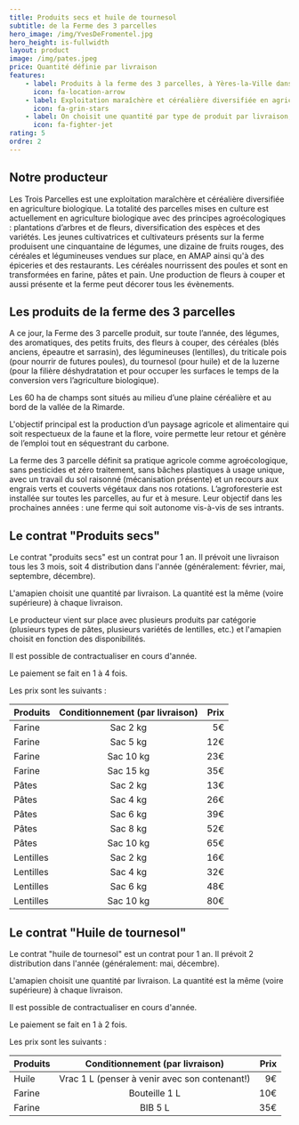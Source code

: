 ```yaml
---
title: Produits secs et huile de tournesol
subtitle: de la Ferme des 3 parcelles
hero_image: /img/YvesDeFromentel.jpg
hero_height: is-fullwidth
layout: product
image: /img/pates.jpeg
price: Quantité définie par livraison
features:
    - label: Produits à la ferme des 3 parcelles, à Yères-la-Ville dans le Loiret (45)
      icon: fa-location-arrow
    - label: Exploitation maraîchère et céréalière diversifiée en agriculture biologique
      icon: fa-grin-stars
    - label: On choisit une quantité par type de produit par livraison; 4 distributions par an pour les produits secs - 2 pour l'huile de tournesol
      icon: fa-fighter-jet
rating: 5
ordre: 2
---
```



## Notre producteur

Les Trois Parcelles est une exploitation maraîchère et céréalière diversifiée en agriculture biologique. La totalité des parcelles mises en culture est actuellement en agriculture biologique avec des principes agroécologiques : plantations d’arbres et de fleurs, diversification des espèces et des variétés. Les jeunes cultivatrices et cultivateurs présents sur la ferme produisent une cinquantaine de légumes, une dizaine de fruits rouges, des céréales et légumineuses vendues sur place, en AMAP ainsi qu'à des épiceries et des restaurants. Les céréales nourrissent des poules et sont en transformées en farine, pâtes et pain. Une production de fleurs à couper et aussi présente et la ferme peut décorer tous les évènements.


## Les produits de la ferme des 3 parcelles

A ce jour, la Ferme des 3 parcelle produit, sur toute l’année, des légumes, des aromatiques, des petits fruits, des fleurs à couper, des céréales (blés anciens, épeautre et sarrasin), des légumineuses (lentilles), du triticale pois (pour nourrir de futures poules), du tournesol (pour huile) et de la luzerne (pour la filière déshydratation et pour occuper les surfaces le temps de la conversion vers l’agriculture biologique).

Les 60 ha de champs sont situés au milieu d’une plaine céréalière et au bord de la vallée de la Rimarde.

L'objectif principal est la production d’un paysage agricole et alimentaire qui soit respectueux de la faune et la flore, voire permette leur retour et génère de l’emploi tout en séquestrant du carbone.

La ferme des 3 parcelle définit sa pratique agricole comme agroécologique, sans pesticides et zéro traitement, sans bâches plastiques à usage unique, avec un travail du sol raisonné (mécanisation présente) et un recours aux engrais verts et couverts végétaux dans nos rotations. L’agroforesterie est installée sur toutes les parcelles, au fur et à mesure.
Leur objectif dans les prochaines années : une ferme qui soit autonome vis-à-vis de ses intrants. 

## Le contrat "Produits secs"

Le contrat "produits secs" est un contrat pour 1 an. Il prévoit une livraison tous les 3 mois, soit 4 distribution dans l'année (généralement: février, mai, septembre, décembre). 

L'amapien choisit une quantité par livraison. La quantité est la même (voire supérieure) à chaque livraison.

Le producteur vient sur place avec plusieurs produits par catégorie (plusieurs types de pâtes, plusieurs variétés de lentilles, etc.) et l'amapien choisit en fonction des disponibilités.

Il est possible de contractualiser en cours d'année.

Le paiement se fait en 1 à 4 fois.

Les prix sont les suivants : 

| Produits        | Conditionnement (par livraison)          | Prix  |
| ------------- |:-------------:| -----:|
| Farine | Sac 2 kg | 5€ |
| Farine | Sac 5 kg | 12€ |
| Farine | Sac 10 kg | 23€ |
| Farine | Sac 15 kg | 35€ |
| Pâtes | Sac 2 kg | 13€ |
| Pâtes | Sac 4 kg | 26€ |
| Pâtes | Sac 6 kg | 39€ |
| Pâtes | Sac 8 kg | 52€ |
| Pâtes | Sac 10 kg | 65€ |
| Lentilles | Sac 2 kg | 16€ |
| Lentilles | Sac 4 kg | 32€ |
| Lentilles | Sac 6 kg | 48€ |
| Lentilles | Sac 10 kg | 80€ |


## Le contrat "Huile de tournesol"

Le contrat "huile de tournesol" est un contrat pour 1 an. Il prévoit 2 distribution dans l'année (généralement: mai, décembre). 

L'amapien choisit une quantité par livraison. La quantité est la même (voire supérieure) à chaque livraison.

Il est possible de contractualiser en cours d'année.

Le paiement se fait en 1 à 2 fois.

Les prix sont les suivants : 

| Produits        | Conditionnement (par livraison)          | Prix  |
| ------------- |:-------------:| -----:|
| Huile | Vrac 1 L (penser à venir avec son contenant!) | 9€ |
| Farine | Bouteille 1 L | 10€ |
| Farine | BIB 5 L | 35€ |
